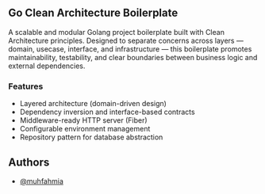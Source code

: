 
## Go Clean Architecture Boilerplate

A scalable and modular Golang project boilerplate built with Clean Architecture principles. Designed to separate concerns across layers — domain, usecase, interface, and infrastructure — this boilerplate promotes maintainability, testability, and clear boundaries between business logic and external dependencies.


### Features

- Layered architecture (domain-driven design)
- Dependency inversion and interface-based contracts
- Middleware-ready HTTP server (Fiber)
- Configurable environment management
- Repository pattern for database abstraction




## Authors

- [@muhfahmia](https://www.instagram.com/muhfahmia)

